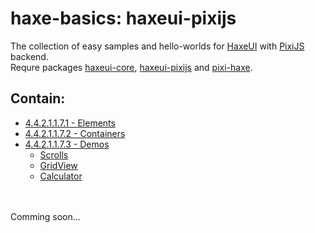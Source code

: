 haxe-basics: haxeui-pixijs
=========================

The collection of easy samples and hello-worlds for [HaxeUI](https://github.com/haxeui/haxeui-core) with [PixiJS](http://www.pixijs.com/) backend.<br/>
Requre packages [haxeui-core](https://github.com/haxeui/haxeui-core), [haxeui-pixijs](https://github.com/haxeui/haxeui-pixijs) and [pixi-haxe](https://github.com/pixijs/pixi-haxe).

## Contain:

* [4.4.2.1.1.7.1 - Elements](./4.4.2.1.1.7.1_Elements)
* [4.4.2.1.1.7.2 - Containers](./4.4.2.1.1.7.2_Containers)
* [4.4.2.1.1.7.3 - Demos](./4.4.2.1.1.7.3_Demos)
  * [Scrolls](./4.4.2.1.1.7.3_Demos/Scrolls)
  * [GridView](./4.4.2.1.1.7.3_Demos/GridView)
  * [Calculator](./4.4.2.1.1.7.3_Demos/Calculator)

<br/>
<br/>
Comming soon...
